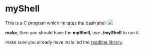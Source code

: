 # myShell
This is a C program which imitates the bash shell 
![](https://github.com/renkangchen/myShell/raw/master/myShellhelp.png)

**make**,
then you should have the **myShell**,
use **./myShell** to run it.

make sure you already have installed the [readline library](http://cnswww.cns.cwru.edu/php/chet/readline/rltop.html#Introduction).
